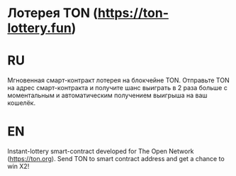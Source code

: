 # Лотерея TON (https://ton-lottery.fun) 
# RU
Мгновенная смарт-контракт лотерея на блокчейне TON. 
Отправьте TON на адрес смарт-контракта и получите шанс выиграть в 2 раза больше с моментальным и автоматическим получением выигрыша на ваш кошелёк.

# EN
Instant-lottery smart-contract developed for The Open Network (https://ton.org).
Send TON to smart contract address and get a chance to win X2!
